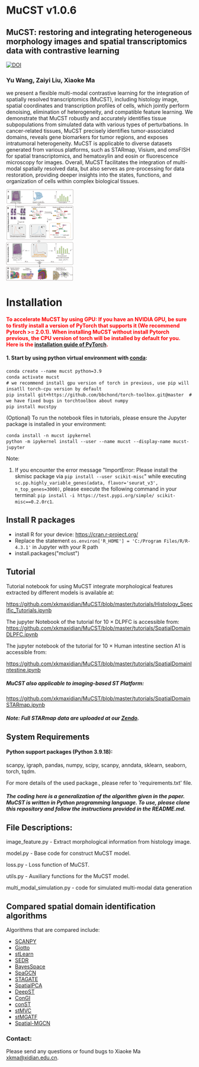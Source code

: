 # MuCST v1.0.6

## MuCST: restoring and integrating heterogeneous morphology images and spatial transcriptomics data with contrastive learning
[![DOI](https://zenodo.org/badge/DOI/10.5281/zenodo.10627683.svg)](https://doi.org/10.5281/zenodo.10627683)

###  Yu Wang, Zaiyi Liu, Xiaoke Ma
we present a flexible multi-modal contrastive learning for the integration of spatially resolved transcriptomics (MuCST), including histology image, spatial coordinates and transcription profiles of cells, which jointly perform denoising, elimination of heterogeneity, and compatible feature learning. We demonstrate that MuCST robustly and accurately identifies tissue subpopulations from simulated data with various types of perturbations. In cancer-related tissues, MuCST precisely identifies tumor-associated domains, reveals gene biomarkers for tumor regions, and exposes intratumoral heterogeneity. MuCST is applicable to diverse datasets generated from various platforms, such as STARmap, Visium, and omsFISH for spatial transcriptomics, and hematoxylin and eosin or fluorescence microscopy for images. Overall, MuCST facilitates the integration of multi-modal spatially resolved data, but also serves as pre-processing for data restoration, providing deeper insights into the states, functions, and organization of cells within complex biological tissues.

<img src="docs\MuCST-main.png" alt="\0." style="zoom:24%;" />

# Installation

#### <font color='red'>To accelerate MuCST by using GPU: If you have an NVIDIA GPU, be sure to firstly install a version of PyTorch that supports it (We recommend Pytorch >= 2.0.1). When installing MuCST without install Pytorch previous, the CPU version of torch will be installed by default for you. Here is the [installation guide of PyTorch](https://pytorch.org/get-started/locally/).</font>

#### 1. Start by using python virtual environment with [conda](https://anaconda.org/):

```
conda create --name mucst python=3.9
conda activate mucst
# we recommend install gpu version of torch in previous, use pip will insatll torch-cpu version by default
pip install git+https://github.com/bbchond/torch-toolbox.git@master  # we have fixed bugs in torchtoolbox about numpy
pip install mucstpy
```

(Optional) To run the notebook files in tutorials, please ensure the Jupyter package is installed in your environment:

```
conda install -n mucst ipykernel
python -m ipykernel install --user --name mucst --display-name mucst-jupyter
```

Note: 

1. If you encounter the error message "ImportError: Please install the skmisc package via `pip install --user scikit-misc`" while executing `sc.pp.highly_variable_genes(adata, flavor='seurat_v3', n_top_genes=3000)`, please execute the following command in your terminal: `pip install -i https://test.pypi.org/simple/ scikit-misc==0.2.0rc1`.



## Install R packages

* install R for your device: https://cran.r-project.org/
* Replace the statement `os.environ['R_HOME'] = 'C:/Program Files/R/R-4.3.1'` in Jupyter with your R path
* install.packages("mclust")

## Tutorial

Tutorial notebook for using MuCST integrate morphological features extracted by different models is available at:

https://github.com/xkmaxidian/MuCST/blob/master/tutorials/Histology_Specific_Tutorials.ipynb



The jupyter Notebook of the tutorial for 10 × DLPFC is accessible from:
https://github.com/xkmaxidian/MuCST/blob/master/tutorials/SpatialDomainDLPFC.ipynb

The jupyter notebook of the tutorial for 10 $\times$ Human intestine section A1 is accessible from:

https://github.com/xkmaxidian/MuCST/blob/master/tutorials/SpatialDomainIntestine.ipynb

##### MuCST also applicable to imaging-based ST Platform:

https://github.com/xkmaxidian/MuCST/blob/master/tutorials/SpatialDomainSTARmap.ipynb

##### Note: Full STARmap data are uploaded at our [Zendo](https://zenodo.org/records/10627683).



## System Requirements

#### Python support packages  (Python 3.9.18): 

scanpy, igraph, pandas, numpy, scipy, scanpy, anndata, sklearn, seaborn, torch, tqdm.

For more details of the used package., please refer to 'requirements.txt' file.

##### The coding here is a generalization of the algorithm given in the paper. MuCST is written in Python programming language. To use, please clone this repository and follow the instructions provided in the README.md.



## File Descriptions:

image_feature.py - Extract morphological information from histology image.

model.py - Base code for construct MuCST model.

loss.py - Loss function of MuCST.

utils.py - Auxiliary functions for the MuCST model.

multi_modal_simulation.py - code for simulated multi-modal data generation 

## Compared spatial domain identification algorithms

Algorithms that are compared include: 

* [SCANPY](https://github.com/scverse/scanpy-tutorials)
* [Giotto](https://github.com/drieslab/Giotto)
* [stLearn](https://github.com/BiomedicalMachineLearning/stLearn)
* [SEDR](https://github.com/JinmiaoChenLab/SEDR/)
* [BayesSpace](https://github.com/edward130603/BayesSpace)
* [SpaGCN](https://github.com/jianhuupenn/SpaGCN)
* [STAGATE](https://github.com/zhanglabtools/STAGATE)
* [SpatialPCA](https://github.com/shangll123/SpatialPCA)
* [DeepST](https://github.com/JiangBioLab/DeepST)
* [ConGI](https://github.com/biomed-AI/ConGI)
* [conST](https://github.com/ys-zong/conST)
* [stMVC](https://github.com/cmzuo11/stMVC)
* [stMGATF](https://github.com/liying-1028/stMGATF)
* [Spatial-MGCN](https://github.com/cs-wangbo/Spatial-MGCN/tree/master)

### Contact:

Please send any questions or found bugs to Xiaoke Ma [xkma@xidian.edu.cn](mailto:xkma@xidian.edu.cn).
